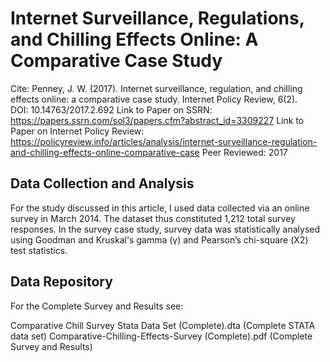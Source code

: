 # Internet Surveillance, Regulations, and Chilling Effects Online: A Comparative Case Study

Cite: Penney, J. W. (2017). Internet surveillance, regulation, and chilling effects online: a comparative case study. Internet Policy Review, 6(2). DOI: 10.14763/2017.2.692 
Link to Paper on SSRN: https://papers.ssrn.com/sol3/papers.cfm?abstract_id=3309227
Link to Paper on Internet Policy Review: https://policyreview.info/articles/analysis/internet-surveillance-regulation-and-chilling-effects-online-comparative-case
Peer Reviewed: 2017

## Data Collection and Analysis

For the study discussed in this article, I used data collected via an online survey in March 2014. The dataset thus constituted 1,212 total survey responses. In the survey case study, survey data was statistically analysed using Goodman and Kruskal's gamma (γ) and Pearson’s chi-square (Χ2) test statistics.

## Data Repository
For the Complete Survey and Results see: 

Comparative Chill Survey Stata Data Set (Complete).dta	(Complete STATA data set)
Comparative-Chilling-Effects-Survey (Complete).pdf (Complete Survey and Results)
